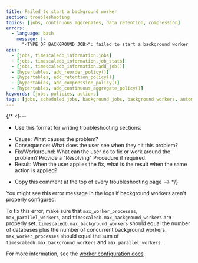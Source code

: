 ```yaml
---
title: Failed to start a background worker
section: troubleshooting
topics: [jobs, continuous aggregates, data retention, compression]
errors:
  - language: bash
    message: |-
      "<TYPE_OF_BACKGROUND_JOB>": failed to start a background worker
apis:
  - [jobs, timescaledb_information.jobs]
  - [jobs, timescaledb_information.job_stats]
  - [jobs, timescaledb_information.add_job()]
  - [hypertables, add_reorder_policy()]
  - [hypertables, add_retention_policy()]
  - [hypertables, add_compression_policy()]
  - [hypertables, add_continuous_aggregate_policy()]
keywords: [jobs, policies, actions]
tags: [jobs, scheduled jobs, background jobs, background workers, automation framework, policies, user-defined actions]
---
```


{/* <!---
* Use this format for writing troubleshooting sections:
 - Cause: What causes the problem?
 - Consequence: What does the user see when they hit this problem?
 - Fix/Workaround: What can the user do to fix or work around the problem? Provide a "Resolving" Procedure if required.
 - Result: When the user applies the fix, what is the result when the same action is applied?
* Copy this comment at the top of every troubleshooting page
--> */}

You might see this error message in the logs if background workers aren't
properly configured.

To fix this error, make sure that `max_worker_processes`,
`max_parallel_workers`, and `timescaledb.max_background_workers` are properly
set. `timescaledb.max_background_workers` should equal the number of databases
plus the number of concurrent background workers. `max_worker_processes` should
equal the sum of `timescaledb.max_background_workers` and
`max_parallel_workers`.

For more information, see the [worker configuration docs][worker-config].

[worker-config]: /timescaledb/latest/how-to-guides/configuration/about-configuration/#workers

